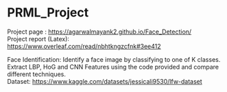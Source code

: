 # PRML_Project
Project page : https://agarwalmayank2.github.io/Face_Detection/ <br>
Project report (Latex): https://www.overleaf.com/read/nbhtkngzcfnk#3ee412


Face Identification: Identify a face image by classifying to one of K classes. Extract LBP, HoG and CNN Features using the code provided and compare different techniques. <br>
Dataset: https://www.kaggle.com/datasets/jessicali9530/lfw-dataset <br>
